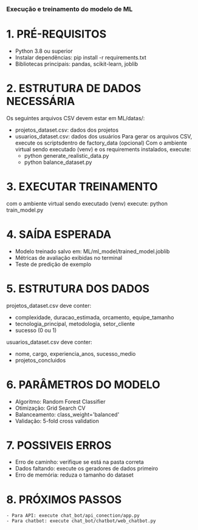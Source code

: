 ### Execução e treinamento do modelo de ML

# 1. PRÉ-REQUISITOS
   - Python 3.8 ou superior
   - Instalar dependências: pip install -r requirements.txt
   - Bibliotecas principais: pandas, scikit-learn, joblib

# 2. ESTRUTURA DE DADOS NECESSÁRIA
   Os seguintes arquivos CSV devem estar em ML/datas/:
   - projetos_dataset.csv: dados dos projetos
   - usuarios_dataset.csv: dados dos usuários
   Para gerar os arquivos CSV, execute os scriptsdentro de factory_data (opcional)
    Com o ambiente virtual sendo executado (venv) e os requirements instalados, execute:
        - python generate_realistic_data.py
        - python balance_dataset.py


# 3. EXECUTAR TREINAMENTO
   com o ambiente virtual sendo executado (venv) execute:
   python train_model.py

# 4. SAÍDA ESPERADA
   - Modelo treinado salvo em: ML/ml_model/trained_model.joblib
   - Métricas de avaliação exibidas no terminal
   - Teste de predição de exemplo

# 5. ESTRUTURA DOS DADOS
   
   projetos_dataset.csv deve conter:
   - complexidade, duracao_estimada, orcamento, equipe_tamanho
   - tecnologia_principal, metodologia, setor_cliente
   - sucesso (0 ou 1)
   
   usuarios_dataset.csv deve conter:
   - nome, cargo, experiencia_anos, sucesso_medio
   - projetos_concluidos

# 6. PARÂMETROS DO MODELO
   - Algoritmo: Random Forest Classifier
   - Otimização: Grid Search CV
   - Balanceamento: class_weight='balanced'
   - Validação: 5-fold cross validation

# 7. POSSIVEIS ERROS
   - Erro de caminho: verifique se está na pasta correta
   - Dados faltando: execute os geradores de dados primeiro
   - Erro de memória: reduza o tamanho do dataset


# 8. PRÓXIMOS PASSOS
    - Para API: execute chat_bot/api_conection/app.py
    - Para chatbot: execute chat_bot/chatbot/web_chatbot.py
